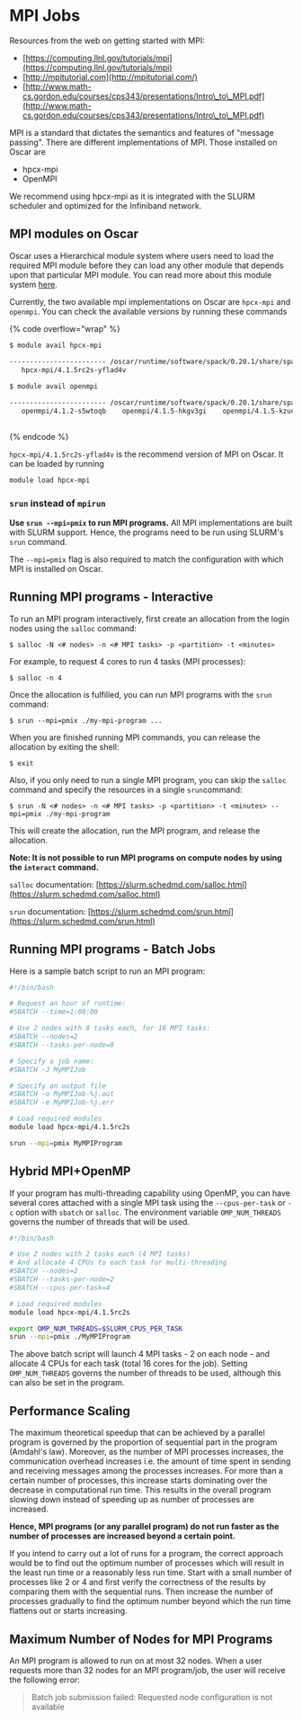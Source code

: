 # MPI Jobs

Resources from the web on getting started with MPI:

* [https://computing.llnl.gov/tutorials/mpi](https://computing.llnl.gov/tutorials/mpi)
* [http://mpitutorial.com](http://mpitutorial.com/)
* [http://www.math-cs.gordon.edu/courses/cps343/presentations/Intro\_to\_MPI.pdf](http://www.math-cs.gordon.edu/courses/cps343/presentations/Intro\_to\_MPI.pdf)

MPI is a standard that dictates the semantics and features of "message passing". There are different implementations of MPI. Those installed on Oscar are

* hpcx-mpi
* OpenMPI

We recommend using hpcx-mpi as it is integrated with the SLURM scheduler and optimized for the Infiniband network.

## MPI modules on Oscar

Oscar uses a Hierarchical module system where users need to load the required MPI module before they can load any other module that depends upon that particular MPI module. You can read more about this module system [here](../rhel9-migration/lmod-new-module-system.md#lmod-hierarchical-module-system).

Currently, the two available mpi implementations on Oscar are `hpcx-mpi` and `openmpi`. You can check the available versions by running these commands

{% code overflow="wrap" %}
```bash
$ module avail hpcx-mpi

------------------------ /oscar/runtime/software/spack/0.20.1/share/spack/lmod/linux-rhel9-x86_64/Core -------------------------
   hpcx-mpi/4.1.5rc2s-yflad4v
   
$ module avail openmpi

------------------------ /oscar/runtime/software/spack/0.20.1/share/spack/lmod/linux-rhel9-x86_64/Core -------------------------
   openmpi/4.1.2-s5wtoqb    openmpi/4.1.5-hkgv3gi    openmpi/4.1.5-kzuexje (D)
             
```
{% endcode %}

`hpcx-mpi/4.1.5rc2s-yflad4v` is the recommend version of MPI on Oscar. It can be loaded by running

```bash
module load hpcx-mpi
```

### `srun` instead of `mpirun`

**Use `srun --mpi=pmix` to run MPI programs.** All MPI implementations are built with SLURM support. Hence, the programs need to be run using SLURM's `srun` command.

The `--mpi=pmix` flag is also required to match the configuration with which MPI is installed on Oscar.

## Running MPI programs - Interactive

To run an MPI program interactively, first create an allocation from the login nodes using the `salloc` command:

```
$ salloc -N <# nodes> -n <# MPI tasks> -p <partition> -t <minutes>
```

For example, to request 4 cores to run 4 tasks (MPI processes):

```
$ salloc -n 4 
```

Once the allocation is fulfilled, you can run MPI programs with the `srun` command:

```
$ srun --mpi=pmix ./my-mpi-program ...
```

When you are finished running MPI commands, you can release the allocation by exiting the shell:

```
$ exit
```

Also, if you only need to run a single MPI program, you can skip the `salloc` command and specify the resources in a single `srun`command:

```
$ srun -N <# nodes> -n <# MPI tasks> -p <partition> -t <minutes> --mpi=pmix ./my-mpi-program
```

This will create the allocation, run the MPI program, and release the allocation.

**Note: It is not possible to run MPI programs on compute nodes by using the `interact` command.**

`salloc` documentation: [https://slurm.schedmd.com/salloc.html](https://slurm.schedmd.com/salloc.html)

`srun` documentation: [https://slurm.schedmd.com/srun.html](https://slurm.schedmd.com/srun.html)

## Running MPI programs - Batch Jobs

Here is a sample batch script to run an MPI program:

```bash
#!/bin/bash

# Request an hour of runtime:
#SBATCH --time=1:00:00

# Use 2 nodes with 8 tasks each, for 16 MPI tasks:
#SBATCH --nodes=2
#SBATCH --tasks-per-node=8

# Specify a job name:
#SBATCH -J MyMPIJob

# Specify an output file
#SBATCH -o MyMPIJob-%j.out
#SBATCH -e MyMPIJob-%j.err

# Load required modules
module load hpcx-mpi/4.1.5rc2s

srun --mpi=pmix MyMPIProgram
```

## Hybrid MPI+OpenMP

If your program has multi-threading capability using OpenMP, you can have several cores attached with a single MPI task using the `--cpus-per-task` or `-c` option with `sbatch` or `salloc`. The environment variable `OMP_NUM_THREADS` governs the number of threads that will be used.

```bash
#!/bin/bash

# Use 2 nodes with 2 tasks each (4 MPI tasks)
# And allocate 4 CPUs to each task for multi-threading
#SBATCH --nodes=2
#SBATCH --tasks-per-node=2
#SBATCH --cpus-per-task=4

# Load required modules
module load hpcx-mpi/4.1.5rc2s

export OMP_NUM_THREADS=$SLURM_CPUS_PER_TASK
srun --mpi=pmix ./MyMPIProgram
```

The above batch script will launch 4 MPI tasks - 2 on each node - and allocate 4 CPUs for each task (total 16 cores for the job). Setting `OMP_NUM_THREADS` governs the number of threads to be used, although this can also be set in the program.

## Performance Scaling

The maximum theoretical speedup that can be achieved by a parallel program is governed by the proportion of sequential part in the program (Amdahl's law). Moreover, as the number of MPI processes increases, the communication overhead increases i.e. the amount of time spent in sending and receiving messages among the processes increases. For more than a certain number of processes, this increase starts dominating over the decrease in computational run time. This results in the overall program slowing down instead of speeding up as number of processes are increased.

**Hence, MPI programs (or any parallel program) do not run faster as the number of processes are increased beyond a certain point.**

If you intend to carry out a lot of runs for a program, the correct approach would be to find out the optimum number of processes which will result in the least run time or a reasonably less run time. Start with a small number of processes like 2 or 4 and first verify the correctness of the results by comparing them with the sequential runs. Then increase the number of processes gradually to find the optimum number beyond which the run time flattens out or starts increasing.

## Maximum Number of Nodes for MPI Programs

An MPI program is allowed to run on at most 32 nodes. When a user requests more than 32 nodes for an MPI program/job, the user will receive the following error:

> Batch job submission failed: Requested node configuration is not available
